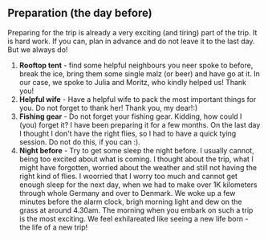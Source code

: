 ## Preparation (the day before)
Preparing for the trip is already a very exciting (and tiring) part of the trip. 
It is hard work. If you can, plan in advance and do not leave it to the last day. 
But we always do!

1. **Rooftop tent** - find some  helpful neighbours you neer spoke to before, break the ice, bring them some single malz (or beer)
   and have go at it. In our case, we spoke to Julia and Moritz, who kindly helped us! Thank you!
2. **Helpful wife** - Have a helpful wife to pack the most important things for you. Do not forget to thank her! Thank you, my dear!:)
3. **Fishing gear** -  Do not forget your fishing gear. Kidding, how could I (you) forget it? I have been preparing it for a few months. On the last
   day I thought I don't have the right flies, so I had to have a quick tying session.  Do not do this, if you can :).
4. **Night before** - Try to get some sleep the night before. I usually cannot, being too excited about what is coming.
I thought about the trip, what I might have forgotten, worried about the weather and still not having the right kind of flies.
I woorried that I worry too much and cannot get enough sleep for the next day, when we had to make over 1K kilometers through
whole Germany and over to Denmark. We woke up a few minutes before the alarm clock, brigh morning light and dew on the grass at around 4.30am.
The morning when you embark on such a trip is the most exciting.
We feel exhilareated like seeing a new life born - the life of a new trip!    
